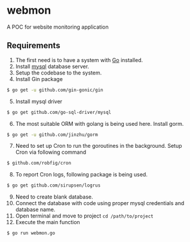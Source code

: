 # webmon
A POC for website monitoring application

## Requirements
1. The first need is to have a system with [Go](https://golang.org/dl) installed.
2. Install [mysql](https://dev.mysql.com/doc/) database server.
3. Setup the codebase to the system.
4. Install Gin package
```sh
$ go get -u github.com/gin-gonic/gin
``` 
5. Install mysql driver
```sh
$ go get github.com/go-sql-driver/mysql
```
6. The most suitable ORM with golang is being used here. Install gorm.
```sh
$ go get -u github.com/jinzhu/gorm
```
7. Need to set up Cron to run the goroutines in the background. Setup Cron via following command
```sh
$ github.com/robfig/cron
```
8. To report Cron logs, following package is being used.
```sh
$ go get github.com/sirupsen/logrus
```
9. Need to create blank database.
10. Connect the database with code using proper mysql credentials and database name.
11. Open terminal and move to project `cd /path/to/project`
12. Execute the main function
```sh
$ go run webmon.go
```